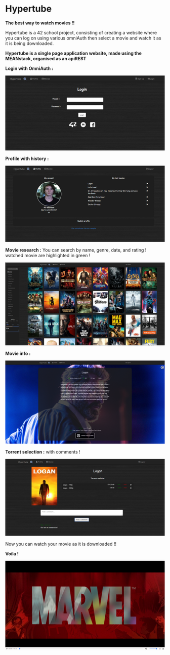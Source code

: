 # Hypertube

**The best way to watch movies !!**

Hypertube is a 42 school project, consisting of creating a website where you can log on using various omniAuth then select a movie and watch it as it is being downloaded.

**Hypertube is a single page application website, made using the MEANstack, organised as an apiREST**

**Login with OmniAuth :**

![alt text](readmeHypertube/omniAuth.png "OmniAuth !!")

**Profile with history :**

![alt text](readmeHypertube/Profil.png "the profile !")

**Movie research :**
You can search by name, genre, date, and rating !
watched movie are highlighted in green !

![alt text](readmeHypertube/movies.png "the research")

**Movie info :**

![alt text](readmeHypertube/movie.png "info")

**Torrent selection :**
with comments !

![alt text](readmeHypertube/torrent.png "torrent")

Now you can watch your movie as it is downloaded !!

**Voila !**

![alt text](readmeHypertube/logan.png "Just logan in 1080p")